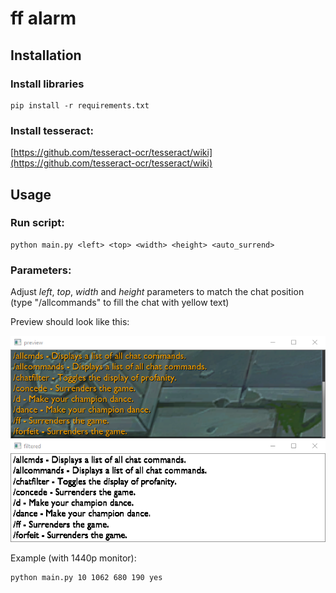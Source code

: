 
# ff alarm

## Installation

### Install libraries
```
pip install -r requirements.txt
```

### Install tesseract:
[https://github.com/tesseract-ocr/tesseract/wiki](https://github.com/tesseract-ocr/tesseract/wiki)

## Usage

### Run script:
```
python main.py <left> <top> <width> <height> <auto_surrend>
```

### Parameters:

Adjust *left*, *top*, *width* and *height* parameters to match the chat position (type "/allcommands" to fill the chat with yellow text)

Preview should look like this:

![example](img/example.png "Examplef asdf")

Example (with 1440p monitor):
```
python main.py 10 1062 680 190 yes
```
